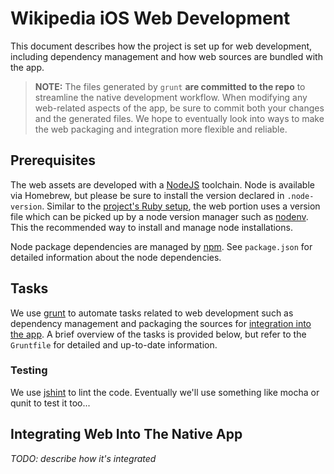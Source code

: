 # Wikipedia iOS Web Development
This document describes how the project is set up for web development, including dependency management and how web sources are bundled with the app.

> **NOTE:** The files generated by `grunt` **are committed to the repo** to streamline the native development workflow. When modifying any web-related aspects of the app, be sure to commit both your changes and the generated files. We hope to eventually look into ways to make the web packaging and integration more flexible and reliable.

## Prerequisites
The web assets are developed with a [NodeJS](https://nodejs.org) toolchain. Node is available via Homebrew, but please be sure to install the version declared in `.node-version`. Similar to the [project's Ruby setup](docs/working-with-ruby.md), the web portion uses a version file which can be picked up by a node version manager such as [nodenv](https://github.com/OiNutter/nodenv). This the recommended way to install and manage node installations.

Node package dependencies are managed by [npm](npmjs.com). See `package.json` for detailed information about the node dependencies.

## Tasks
We use [grunt](http://gruntjs.com) to automate tasks related to web development such as dependency management and packaging the sources for [integration into the app](#integrating-web-into-the-native-app). A brief overview of the tasks is provided below, but refer to the `Gruntfile` for detailed and up-to-date information.

### Testing
We use [jshint](http://jshint.com/) to lint the code. Eventually we'll use something like mocha or qunit to test it too...

## Integrating Web Into The Native App
_TODO: describe how it's integrated_

